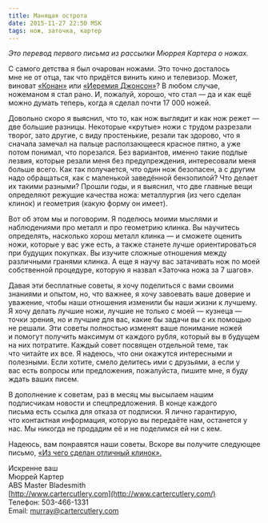 ```yaml
---
title: Манящая острота
date: 2015-11-27 22:50 MSK
tags: нож, заточка, картер 
---
```


*Это перевод первого письма из рассылки Мюррея Картера о ножах.*

С самого детства я был очарован ножами. Это точно досталось мне не от отца, так что придётся винить кино и телевизор. Может, виноват [«Конан»](http://www.imdb.com/title/tt0082198/) или [«Иеремия Джонсон»](http://www.imdb.com/title/tt0068762/)? В любом случае, ножеманом я стал рано. И, пожалуй, хорошо, что стал — да и как ещё можно думать теперь, когда я сделал почти 17&nbsp;000 ножей. 

Довольно скоро я выяснил, что то, как нож выглядит и как нож режет — две большие разницы. Некоторые «крутые» ножи с трудом разрезали творог, зато другие, с виду простенькие, резали так здорово, что я сначала замечал на пальце расползающееся красное пятно, а уже потом понимал, что порезался. Без вариантов, именно такие подлые лезвия, которые резали меня без предупреждения, интересовали меня больше всего. Как так получается, что один нож безопасен, а с другим надо обращаться, как с маленькой заведённой бензопилой? Что делает их такими разными? Прошли годы, и я выяснил, что две главные вещи определяют режущие качества ножа: металлургия (из чего сделан клинок) и геометрия (какую форму он имеет). 

Вот об этом мы и поговорим. Я поделюсь моими мыслями и наблюдениями про металл и про геометрию клинка. Вы научитесь определять, насколько хорош металл клинка — и сможете оценить ножи, которые у вас уже есть, а также станете лучше ориентироваться при будущих покупках. Вы изучите сложные отношения между различными гранями клинка. А еще я научу вас затачивать нож по моей собственной процедуре, которую я назвал «Заточка ножа за 7 шагов».

Давая эти бесплатные советы, я хочу поделиться с вами своими знаниями и опытом, но, что важнее, я хочу завоевать ваше доверие и уважение, чтобы наши отношения изменили бы наши жизни к лучшему. Я хочу делать лучшие ножи, лучшие не только с моей — кузнеца — точки зрения, но и лучшие для вас, какие бы задачи вы с их помощью не решали. 
Эти советы полностью изменят ваше понимание ножей и помогут получить максимум от каждого рубля, который вы в будущем на них потратите. Каждый совет посвящен отдельной теме, так что читайте их все. Я надеюсь, что они окажутся интересными и полезными. Если хотите, смело делитесь ими с друзьями, а если у вас есть вопросы или предложения, пожалуйста, пишите мне, я буду ждать ваших писем.  

В дополнение к советам, раз в месяц мы высылаем нашим подписчикам новости и спецпредложения. В конце каждого письма есть ссылка для отказа от подписки. Я лично гарантирую, что контактная информация, которую вы передаёте нам, останется у нас. Мы никогда не продадим её и не поделимся ей ни с кем. 

Надеюсь, вам понравятся наши советы. Вскоре вы получите следующее письмо, [«Из чего сделан отличный клинок».](/2015-11-29-carter-o-nozhah-2/)  

Искренне ваш<br> 
Мюррей Картер<br>
ABS Master Bladesmith<br> 
[http://www.cartercutlery.com](http://www.cartercutlery.com/)<br> 
Телефон: 503-466-1331<br> 
Email: murray@cartercutlery.com	

